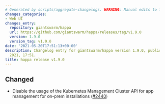 ```yaml
---
# Generated by scripts/aggregate-changelogs. WARNING: Manual edits to this files will be overwritten.
changes_categories:
- Web UI
changes_entry:
  repository: giantswarm/happa
  url: https://github.com/giantswarm/happa/releases/tag/v1.9.0
  version: 1.9.0
  version_tag: v1.9.0
date: '2021-05-20T17:51:13+00:00'
description: Changelog entry for giantswarm/happa version 1.9.0, published on 20 May
  2021, 17:51.
title: happa release v1.9.0
---
```


## Changed

- Disable the usage of the Kubernetes Management Cluster API for app management for on-prem installations ([#2440](https://github.com/giantswarm/happa/pull/2440))

